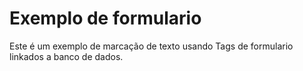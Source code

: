<h1>Exemplo de formulario</h1>

<p>Este é um exemplo de marcação de texto usando Tags de formulario linkados a banco de dados.</p>


